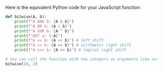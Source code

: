 Here is the equivalent Python code for your JavaScript function:

```python
def bitwise(A, b):
    print(f"A AND b: {A & b}")
    print(f"A OR b: {A | b}")
    print(f"A XOR b: {A ^ b}")
    print(f"NOT a: {~A}")
    print(f"A << b: {A << b}") # left shift
    print(f"A >> b: {A >> b}") # arithmetic right shift
    print(f"A >>> b: {A >> b}") # logical right shift

# You can call the function with two integers as arguments like so:
bitwise(10, 2)
```
